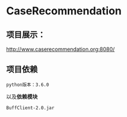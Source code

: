 # CaseRecommendation
## 项目展示：
http://www.caserecommendation.org:8080/

## 项目依赖

    python版本：3.6.0

以及**依赖模块**

    BuffClient-2.0.jar

